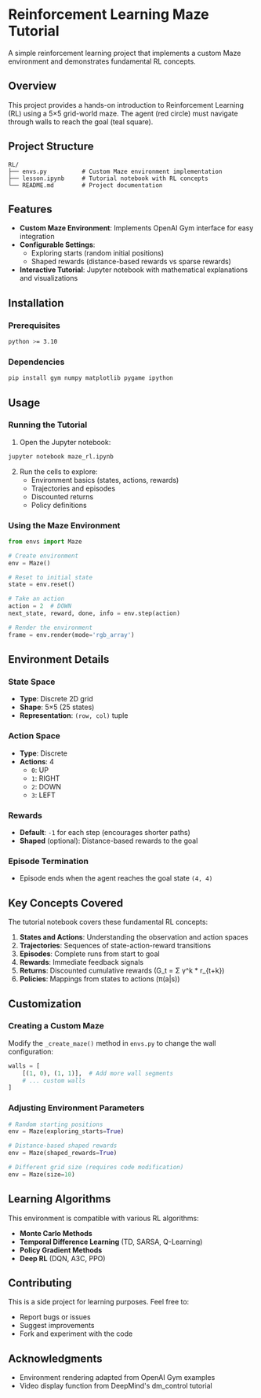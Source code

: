 # Reinforcement Learning Maze Tutorial

A simple reinforcement learning project that implements a custom Maze environment and demonstrates fundamental RL concepts.

## Overview

This project provides a hands-on introduction to Reinforcement Learning (RL) using a 5×5 grid-world maze. The agent (red circle) must navigate through walls to reach the goal (teal square).

## Project Structure

```
RL/
├── envs.py          # Custom Maze environment implementation
├── lesson.ipynb     # Tutorial notebook with RL concepts
└── README.md        # Project documentation
```

## Features

- **Custom Maze Environment**: Implements OpenAI Gym interface for easy integration
- **Configurable Settings**:
  - Exploring starts (random initial positions)
  - Shaped rewards (distance-based rewards vs sparse rewards)
- **Interactive Tutorial**: Jupyter notebook with mathematical explanations and visualizations

## Installation

### Prerequisites

```bash
python >= 3.10
```

### Dependencies

```bash
pip install gym numpy matplotlib pygame ipython
```

## Usage

### Running the Tutorial

1. Open the Jupyter notebook:
```bash
jupyter notebook maze_rl.ipynb
```

2. Run the cells to explore:
   - Environment basics (states, actions, rewards)
   - Trajectories and episodes
   - Discounted returns
   - Policy definitions

### Using the Maze Environment

```python
from envs import Maze

# Create environment
env = Maze()

# Reset to initial state
state = env.reset()

# Take an action
action = 2  # DOWN
next_state, reward, done, info = env.step(action)

# Render the environment
frame = env.render(mode='rgb_array')
```

## Environment Details

### State Space
- **Type**: Discrete 2D grid
- **Shape**: 5×5 (25 states)
- **Representation**: `(row, col)` tuple

### Action Space
- **Type**: Discrete
- **Actions**: 4
  - `0`: UP
  - `1`: RIGHT
  - `2`: DOWN
  - `3`: LEFT

### Rewards
- **Default**: `-1` for each step (encourages shorter paths)
- **Shaped** (optional): Distance-based rewards to the goal

### Episode Termination
- Episode ends when the agent reaches the goal state `(4, 4)`

## Key Concepts Covered

The tutorial notebook covers these fundamental RL concepts:

1. **States and Actions**: Understanding the observation and action spaces
2. **Trajectories**: Sequences of state-action-reward transitions
3. **Episodes**: Complete runs from start to goal
4. **Rewards**: Immediate feedback signals
5. **Returns**: Discounted cumulative rewards (G_t = Σ γ^k * r_{t+k})
6. **Policies**: Mappings from states to actions (π(a|s))

## Customization

### Creating a Custom Maze

Modify the `_create_maze()` method in `envs.py` to change the wall configuration:

```python
walls = [
    [(1, 0), (1, 1)],  # Add more wall segments
    # ... custom walls
]
```

### Adjusting Environment Parameters

```python
# Random starting positions
env = Maze(exploring_starts=True)

# Distance-based shaped rewards
env = Maze(shaped_rewards=True)

# Different grid size (requires code modification)
env = Maze(size=10)
```

## Learning Algorithms

This environment is compatible with various RL algorithms:
- **Monte Carlo Methods**
- **Temporal Difference Learning** (TD, SARSA, Q-Learning)
- **Policy Gradient Methods**
- **Deep RL** (DQN, A3C, PPO)

## Contributing

This is a side project for learning purposes. Feel free to:
- Report bugs or issues
- Suggest improvements
- Fork and experiment with the code

## Acknowledgments

- Environment rendering adapted from OpenAI Gym examples
- Video display function from DeepMind's dm_control tutorial
